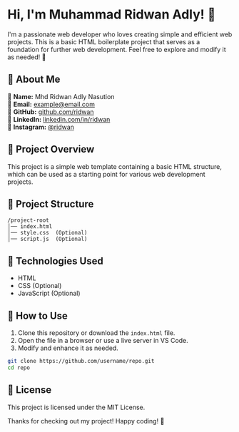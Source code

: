 # Hi, I'm Muhammad Ridwan Adly! 👋  

I'm a passionate web developer who loves creating simple and efficient web projects. This is a basic HTML boilerplate project that serves as a foundation for further web development. Feel free to explore and modify it as needed! 🚀  

## 📌 About Me  
👤 **Name:** Mhd Ridwan Adly Nasution  
📧 **Email:** example@email.com  
🔗 **GitHub:** [github.com/ridwan](https://github.com/ridwan)  
🔗 **LinkedIn:** [linkedin.com/in/ridwan](https://linkedin.com/in/ridwan)  
📱 **Instagram:** [@ridwan](https://instagram.com/ridwan)  

## 📝 Project Overview  
This project is a simple web template containing a basic HTML structure, which can be used as a starting point for various web development projects.  

## 📂 Project Structure  
```
/project-root  
│── index.html  
│── style.css  (Optional)  
│── script.js  (Optional)  
```

## 🚀 Technologies Used  
- HTML  
- CSS (Optional)  
- JavaScript (Optional)  

## 🔧 How to Use  
1. Clone this repository or download the `index.html` file.  
2. Open the file in a browser or use a live server in VS Code.  
3. Modify and enhance it as needed.  

```sh  
git clone https://github.com/username/repo.git  
cd repo  
```

## 📜 License  
This project is licensed under the MIT License.  

Thanks for checking out my project! Happy coding! 🚀
